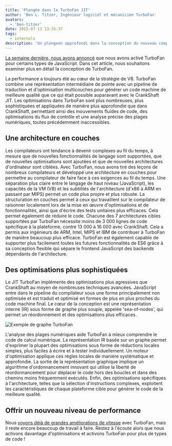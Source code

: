 ```yaml
---
title: 'Plongée dans le TurboFan JIT'
author: 'Ben L. Titzer, Ingénieur logiciel et mécanicien TurboFan'
avatars:
  - 'ben-titzer'
date: 2015-07-13 13:33:37
tags:
  - internals
description: 'Un plongeon approfondi dans la conception du nouveau compilateur TurboFan de V8.'
---
```

[La semaine dernière, nous avons annoncé](https://blog.chromium.org/2015/07/revving-up-javascript-performance-with.html) que nous avons activé TurboFan pour certains types de JavaScript. Dans cet article, nous souhaitons examiner plus en détail la conception de TurboFan.

<!--truncate-->
La performance a toujours été au cœur de la stratégie de V8. TurboFan combine une représentation intermédiaire de pointe avec un pipeline de traduction et d'optimisation multicouches pour générer un code machine de meilleure qualité que ce qui était possible auparavant avec le CrankShaft JIT. Les optimisations dans TurboFan sont plus nombreuses, plus sophistiquées et appliquées de manière plus approfondie que dans CrankShaft, permettant ainsi des mouvements fluides de code, des optimisations du flux de contrôle et une analyse précise des plages numériques, toutes précédemment inaccessibles.

## Une architecture en couches

Les compilateurs ont tendance à devenir complexes au fil du temps, à mesure que de nouvelles fonctionnalités de langage sont supportées, que de nouvelles optimisations sont ajoutées et que de nouvelles architectures d'ordinateur sont ciblées. Avec TurboFan, nous avons tiré des leçons de nombreux compilateurs et développé une architecture en couches pour permettre au compilateur de faire face à ces exigences au fil du temps. Une séparation plus claire entre le langage de haut niveau (JavaScript), les capacités de la VM (V8) et les subtilités de l'architecture (d'x86 à ARM en passant par MIPS) permet un code plus propre et plus robuste. La structuration en couches permet à ceux qui travaillent sur le compilateur de raisonner localement lors de la mise en œuvre d'optimisations et de fonctionnalités, ainsi que d'écrire des tests unitaires plus efficaces. Cela permet également de réduire le code. Chacune des 7 architectures cibles supportées par TurboFan nécessite moins de 3 000 lignes de code spécifique à la plateforme, contre 13 000 à 16 000 avec CrankShaft. Cela a permis aux ingénieurs de ARM, Intel, MIPS et IBM de contribuer à TurboFan de manière beaucoup plus efficace. TurboFan est également capable de supporter plus facilement toutes les futures fonctionnalités de ES6 grâce à sa conception flexible qui sépare le frontend JavaScript des backends dépendants de l'architecture.

## Des optimisations plus sophistiquées

Le JIT TurboFan implémente des optimisations plus agressives que CrankShaft au moyen de nombreuses techniques avancées. JavaScript entre dans le pipeline du compilateur sous une forme principalement non optimisée et est traduit et optimisé en formes de plus en plus proches du code machine final. Le cœur de la conception est une représentation interne (IR) sous forme de graphe plus souple, appelée 'sea-of-nodes', qui permet un réordonnement et des optimisations plus efficaces.

![Exemple de graphe TurboFan](/_img/turbofan-jit/example-graph.png)

L'analyse des plages numériques aide TurboFan à mieux comprendre le code de calcul numérique. La représentation IR basée sur un graphe permet d'exprimer la plupart des optimisations sous forme de réductions locales simples, plus faciles à écrire et à tester individuellement. Un moteur d'optimisation applique ces règles locales de manière systématique et approfondie. La sortie de la représentation graphique implique un algorithme d'ordonnancement innovant qui utilise la liberté de réordonnancement pour déplacer le code hors des boucles et dans des chemins moins fréquemment exécutés. Enfin, des optimisations spécifiques à l'architecture, telles que la sélection d'instructions complexes, exploitent les caractéristiques de chaque plateforme cible pour générer le code de la meilleure qualité.

## Offrir un nouveau niveau de performance

Nous [voyons déjà de grandes améliorations de vitesse](https://blog.chromium.org/2015/07/revving-up-javascript-performance-with.html) avec TurboFan, mais il reste encore beaucoup de travail à faire. Restez à l'écoute alors que nous activons davantage d'optimisations et activons TurboFan pour plus de types de code !
